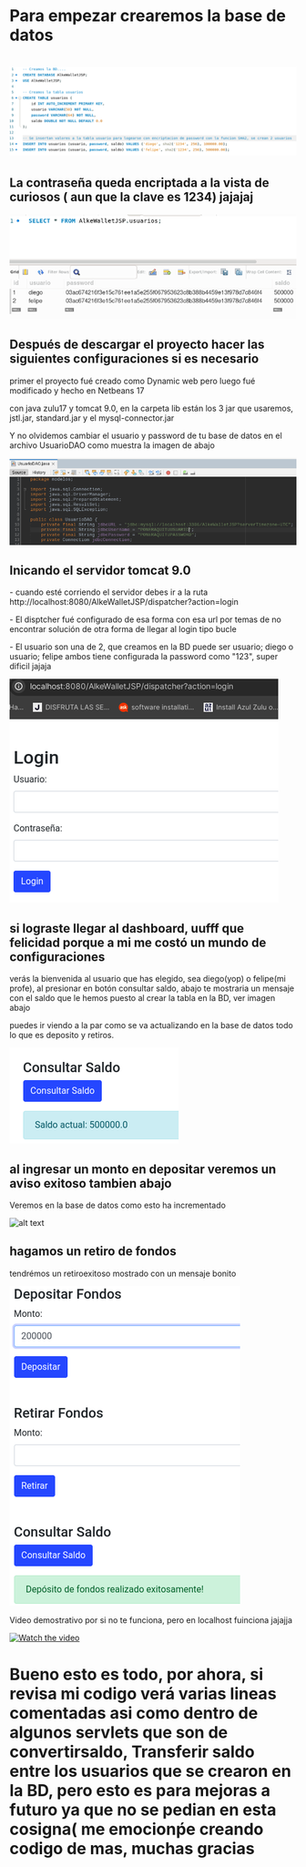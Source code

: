 <H1>Para empezar crearemos la base de datos<H1>
  
![alt text](https://github.com/diegoarriagadazamora/AlkeWalletModulo5/blob/main/imgs-readme/BD.png)

<h2>La contraseña queda encriptada a la vista de curiosos ( aun que la clave es 1234) jajajaj</h2>

![alt text](https://github.com/diegoarriagadazamora/AlkeWalletModulo5/blob/main/imgs-readme/passCrypted.png)

<h2>Después de descargar el proyecto hacer las siguientes configuraciones si es necesario</h2>
<p>primer el proyecto fué creado como Dynamic web pero luego fué modificado y hecho en Netbeans 17</p>
<p>con java zulu17 y tomcat 9.0, en la carpeta lib están los 3 jar que usaremos, jstl.jar, standard.jar y el mysql-connector.jar</p>
<p>Y no olvidemos cambiar el usuario y password de tu base de datos en el archivo UsuarioDAO como muestra la imagen de abajo</p>

![alt text](https://github.com/diegoarriagadazamora/AlkeWalletModulo5/blob/main/imgs-readme/conBDUDAO.png)

<H2>Inicando el servidor tomcat 9.0</H2>
<p>- cuando esté corriendo el servidor debes ir a la ruta http://localhost:8080/AlkeWalletJSP/dispatcher?action=login</p>
<p>- El disptcher fué configurado de esa forma con esa url por temas de no encontrar solución de otra forma de llegar al login tipo bucle</p>
<p>- El usuario son una de 2, que creamos en la BD puede ser usuario; diego o usuario; felipe ambos tiene configurada la password como "123", super dificil jajaja</p>

![alt text](https://github.com/diegoarriagadazamora/AlkeWalletModulo5/blob/main/imgs-readme/loginLocalHost.png)

<h2>si lograste llegar al dashboard, uufff que felicidad porque a mi me costó un mundo de configuraciones</h2>
<p> verás la bienvenida al usuario que has elegido, sea diego(yop) o felipe(mi profe), al presionar en botón consultar saldo, abajo te mostraria un mensaje con el saldo que le hemos puesto al crear la tabla en la BD, ver imagen abajo </p>
<p>puedes ir viendo a la par como se va actualizando en la base de datos todo lo que es deposito y retiros.</p>

![alt text](https://github.com/diegoarriagadazamora/AlkeWalletModulo5/blob/main/imgs-readme/consultarSaldo.png)

<h2>al ingresar un monto en depositar veremos un aviso exitoso tambien abajo</h2>
<p>Veremos en la base de datos como esto ha incrementado</p>

![alt text](https://github.com/diegoarriagadazamora/alkeWalletJsp/blob/main/imgs-readme/depositoExitoso.png)

<h2>hagamos un retiro de fondos</h2>
<p>tendrémos un retiroexitoso mostrado con un mensaje bonito</p>

![alt text](https://github.com/diegoarriagadazamora/AlkeWalletModulo5/blob/main/imgs-readme/depositoExitoso.png)

<p>Video demostrativo por si no te funciona, pero en localhost fuinciona jajajja</p>

[![Watch the video](https://i.sstatic.net/Vp2cE.png)](https://youtu.be/QH-vxe-YI-o)

<h1>Bueno esto es todo, por ahora, si revisa mi codigo verá varias lineas comentadas asi como dentro de algunos servlets que son de convertirsaldo,
Transferir saldo entre los usuarios que se crearon en la BD, pero esto es para mejoras a futuro ya que no se pedian en esta cosigna( me emocionṕe creando codigo de mas, muchas gracias</h1>

